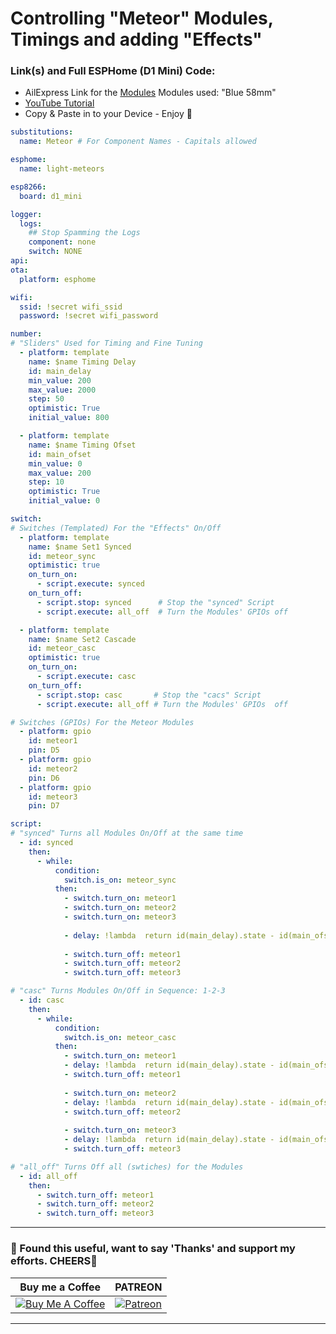 # Controlling "Meteor" Modules, Timings and adding "Effects"

### Link(s) and Full ESPHome (D1 Mini) Code:
- AilExpress Link for the [Modules](https://s.click.aliexpress.com/e/_DDYmi2r) Modules used: "Blue 58mm"
- [YouTube Tutorial](https://youtu.be/8JjdSDOBXRk)
- Copy & Paste in to your Device - Enjoy 💖
```yaml
substitutions:
  name: Meteor # For Component Names - Capitals allowed

esphome:
  name: light-meteors

esp8266:
  board: d1_mini

logger:
  logs:
    ## Stop Spamming the Logs
    component: none
    switch: NONE
api:
ota:
  platform: esphome

wifi:
  ssid: !secret wifi_ssid
  password: !secret wifi_password

number:
# "Sliders" Used for Timing and Fine Tuning
  - platform: template
    name: $name Timing Delay
    id: main_delay
    min_value: 200
    max_value: 2000
    step: 50
    optimistic: True
    initial_value: 800

  - platform: template
    name: $name Timing Ofset
    id: main_ofset
    min_value: 0
    max_value: 200
    step: 10
    optimistic: True
    initial_value: 0

switch:
# Switches (Templated) For the "Effects" On/Off
  - platform: template
    name: $name Set1 Synced
    id: meteor_sync
    optimistic: true
    on_turn_on:
      - script.execute: synced
    on_turn_off:
      - script.stop: synced      # Stop the "synced" Script
      - script.execute: all_off  # Turn the Modules' GPIOs off

  - platform: template
    name: $name Set2 Cascade
    id: meteor_casc
    optimistic: true
    on_turn_on:
      - script.execute: casc
    on_turn_off:
      - script.stop: casc       # Stop the "cacs" Script
      - script.execute: all_off # Turn the Modules' GPIOs  off

# Switches (GPIOs) For the Meteor Modules
  - platform: gpio
    id: meteor1
    pin: D5
  - platform: gpio
    id: meteor2
    pin: D6
  - platform: gpio
    id: meteor3
    pin: D7

script:
# "synced" Turns all Modules On/Off at the same time
  - id: synced
    then:
      - while:
          condition:
            switch.is_on: meteor_sync
          then:
            - switch.turn_on: meteor1
            - switch.turn_on: meteor2
            - switch.turn_on: meteor3
            
            - delay: !lambda  return id(main_delay).state - id(main_ofset).state;
            
            - switch.turn_off: meteor1
            - switch.turn_off: meteor2
            - switch.turn_off: meteor3

# "casc" Turns Modules On/Off in Sequence: 1-2-3
  - id: casc
    then:
      - while:
          condition:
            switch.is_on: meteor_casc
          then:
            - switch.turn_on: meteor1
            - delay: !lambda  return id(main_delay).state - id(main_ofset).state;
            - switch.turn_off: meteor1
            
            - switch.turn_on: meteor2
            - delay: !lambda  return id(main_delay).state - id(main_ofset).state;
            - switch.turn_off: meteor2
            
            - switch.turn_on: meteor3
            - delay: !lambda  return id(main_delay).state - id(main_ofset).state;
            - switch.turn_off: meteor3

# "all_off" Turns Off all (swtiches) for the Modules
  - id: all_off
    then:
      - switch.turn_off: meteor1
      - switch.turn_off: meteor2
      - switch.turn_off: meteor3
```

---
### 🤝 Found this useful, want to say 'Thanks' and support my efforts. CHEERS🍺
| Buy me a Coffee | PATREON |
|-----------------|---------|
| [![Buy Me A Coffee](https://img.shields.io/badge/Buy%20Me%20A%20Coffee-donate-yellow.svg?style=flat-square&logo=buy-me-a-coffee)](https://www.buymeacoffee.com/3ative) | [![Patreon](https://img.shields.io/badge/Patreon-support-red.svg?style=flat-square&logo=patreon)](https://www.patreon.com/3ative) |
---

